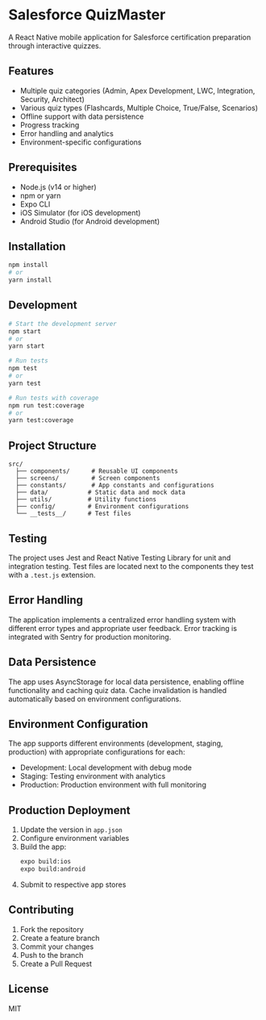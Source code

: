 # Salesforce QuizMaster

A React Native mobile application for Salesforce certification preparation through interactive quizzes.

## Features

- Multiple quiz categories (Admin, Apex Development, LWC, Integration, Security, Architect)
- Various quiz types (Flashcards, Multiple Choice, True/False, Scenarios)
- Offline support with data persistence
- Progress tracking
- Error handling and analytics
- Environment-specific configurations

## Prerequisites

- Node.js (v14 or higher)
- npm or yarn
- Expo CLI
- iOS Simulator (for iOS development)
- Android Studio (for Android development)

## Installation

```bash
npm install
# or
yarn install
```

## Development

```bash
# Start the development server
npm start
# or
yarn start

# Run tests
npm test
# or
yarn test

# Run tests with coverage
npm run test:coverage
# or
yarn test:coverage
```

## Project Structure

```
src/
  ├── components/      # Reusable UI components
  ├── screens/         # Screen components
  ├── constants/       # App constants and configurations
  ├── data/           # Static data and mock data
  ├── utils/          # Utility functions
  ├── config/         # Environment configurations
  └── __tests__/      # Test files
```

## Testing

The project uses Jest and React Native Testing Library for unit and integration testing. Test files are located next to the components they test with a `.test.js` extension.

## Error Handling

The application implements a centralized error handling system with different error types and appropriate user feedback. Error tracking is integrated with Sentry for production monitoring.

## Data Persistence

The app uses AsyncStorage for local data persistence, enabling offline functionality and caching quiz data. Cache invalidation is handled automatically based on environment configurations.

## Environment Configuration

The app supports different environments (development, staging, production) with appropriate configurations for each:

- Development: Local development with debug mode
- Staging: Testing environment with analytics
- Production: Production environment with full monitoring

## Production Deployment

1. Update the version in `app.json`
2. Configure environment variables
3. Build the app:
   ```bash
   expo build:ios
   expo build:android
   ```
4. Submit to respective app stores

## Contributing

1. Fork the repository
2. Create a feature branch
3. Commit your changes
4. Push to the branch
5. Create a Pull Request

## License

MIT